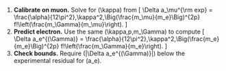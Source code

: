 1. **Calibrate on muon.** Solve for (\kappa) from
   [ \Delta a_\mu^{\rm exp} = \frac{\alpha}{12\pi^2},\kappa^2,\Big(\frac{m_\mu}{m_e}\Big)^{2p} f!\left(\frac{m_\Gamma}{m_\mu}\right). ]
2. **Predict electron.** Use the same (\kappa,p,m_\Gamma) to compute
   [ \Delta a_e^{(\Gamma)} = \frac{\alpha}{12\pi^2},\kappa^2,\Big(\frac{m_e}{m_e}\Big)^{2p} f!\left(\frac{m_\Gamma}{m_e}\right). ]
3. **Check bounds.** Require (|\Delta a_e^{(\Gamma)}|) below the experimental residual for (a_e).